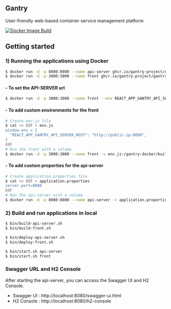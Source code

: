 ## Gantry

User-friendly web-based container service management platform

[![Docker Image Build](https://github.com/gantry-project/gantry-docker/actions/workflows/docker-publish.yml/badge.svg)](https://github.com/gantry-project/gantry-docker/actions/workflows/docker-publish.yml)

## Getting started

### 1) Running the applications using Docker
```bash
$ docker run -d -p 8080:8080 --name api-server ghcr.io/gantry-project/gantry-docker:release api-server
$ docker run -d -p 3000:3000 --name front ghcr.io/gantry-project/gantry-docker:release front
```
#### - To set the API-SERVER url
```bash
$ docker run -d -p 3000:3000 --name front --env REACT_APP_GANTRY_API_SERVER_HOST=http://api-server:8080 ghcr.io/gantry-project/gantry-docker:release front
```

#### - To add custom environments for the front
```bash
# Create env.js file
$ cat << EOF > env.js
window.env = {
  "REACT_APP_GANTRY_API_SERVER_HOST": "http://public-ip:8080",
}
EOF
# Run the front with a volume
$ docker run -d -p 3000:3000 --name front -v env.js:/gantry-docker/build/front/env.js ghcr.io/gantry-project/gantry-docker:release front
```
#### - To add custom properties for the api-server
```bash
# Create application.properties file
$ cat << EOF > application.properties
server.port=8080
EOF
# Run the api-server with a volume
$ docker run -d -p 8080:8080 --name api-server -v application.properties:/gantry-docker/build/application.properties ghcr.io/gantry-project/gantry-docker:release api-server
```

### 2) Build and run applications in local
```bash
$ bin/build-api-server.sh
$ bin/build-front.sh

$ bin/deploy-api-server.sh
$ bin/deploy-front.sh

$ bin/start.sh api-server
$ bin/start.sh front
```

### Swagger URL and H2 Console

After starting the api-server, you can access the Swagger UI and H2 Console.

- Swagger UI : http://localhost:8080/swagger-ui.html
- H2 Console : http://localhost:8080/h2-console
